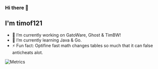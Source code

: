 ### Hi there 👋

## I'm timof121

- 🔭 I’m currently working on GatoWare, Ghost & TimBW!
- 🌱 I’m currently learning Java & Go.
- ⚡ Fun fact: Optifine fast math changes tables so much that it can false anticheats alot.

![Metrics](https://metrics.lecoq.io/timof121?template=classic&config.timezone=Europe%2FMadrid)

